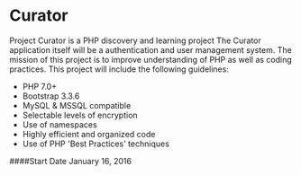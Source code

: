# Curator
Project Curator is a PHP discovery and learning project The Curator application itself will be a authentication and user management system. The mission of this project is to improve understanding of PHP as well as coding practices. This project will include the following guidelines:

- PHP 7.0+
- Bootstrap 3.3.6
- MySQL & MSSQL compatible
- Selectable levels of encryption
- Use of namespaces
- Highly efficient and organized code
- Use of PHP 'Best Practices' techniques

####Start Date
January 16, 2016
